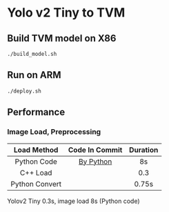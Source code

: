 
# Yolo v2 Tiny to TVM

## Build TVM model on X86

```
./build_model.sh
```

## Run on ARM

```
./deploy.sh
```

## Performance

### Image Load, Preprocessing

| Load Method | Code In Commit | Duration |
|:-----------:|:--------------:|:--------:|
| Python Code | [By Python](https://github.com/solderzzc/fast_ai/blob/020ffef678d266b5ed07ed9bdad5f2864fade1a2/fast_od/deploy_od.py#L104) | 8s|
| C++ Load    |  | 0.3 |
| Python Convert | | 0.75s|


Yolov2 Tiny 0.3s, image load 8s (Python code)
